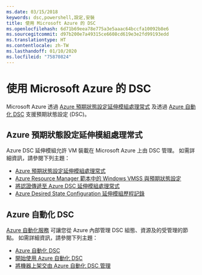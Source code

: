 ```yaml
---
ms.date: 03/15/2018
keywords: dsc,powershell,設定,安裝
title: 使用 Microsoft Azure 的 DSC
ms.openlocfilehash: 6d71b69eea78e775a3e5aaac64bccfa10092b8e6
ms.sourcegitcommit: d97b200e7a49315ce6608cd619e3e2fd99193edd
ms.translationtype: HT
ms.contentlocale: zh-TW
ms.lasthandoff: 01/10/2020
ms.locfileid: "75870824"
---
```

# <a name="using-dsc-on-microsoft-azure"></a>使用 Microsoft Azure 的 DSC

Microsoft Azure 透過 [Azure 預期狀態設定延伸模組處理常式](/azure/virtual-machines/extensions/dsc-overview) 及透過 [Azure 自動化 DSC](/azure/automation/automation-dsc-overview) 支援預期狀態設定 (DSC)。

## <a name="azure-desired-state-configuration-extension-handler"></a>Azure 預期狀態設定延伸模組處理常式

Azure DSC 延伸模組允許 VM 裝載在 Microsoft Azure 上由 DSC 管理。 如需詳細資訊，請參閱下列主題：

- [Azure 預期狀態設定延伸模組處理常式](/azure/virtual-machines/extensions/dsc-overview)
- [Azure Resource Manager 範本中的 Windows VMSS 與預期狀態設定](/azure/virtual-machines/extensions/dsc-template)
- [將認證傳遞至 Azure DSC 延伸模組處理常式](/azure/virtual-machines/extensions/dsc-credentials)
- [Azure Desired State Configuration 延伸模組歷程記錄](azureDscexthistory.md)

## <a name="azure-automation-dsc"></a>Azure 自動化 DSC

[Azure 自動化服務](https://azure.microsoft.com/services/automation/) 可讓您從 Azure 內部管理 DSC 組態、資源及的受管理的節點。 如需詳細資訊，請參閱下列主題：

- [Azure 自動化 DSC](/azure/automation/automation-dsc-overview)
- [開始使用 Azure 自動化 DSC](/azure/automation/automation-dsc-getting-started)
- [將機器上架交由 Azure 自動化 DSC 管理](/azure/automation/automation-dsc-onboarding)